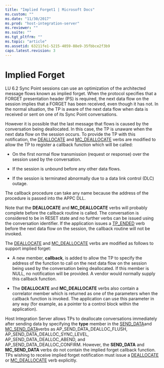 ```yaml
---
title: "Implied Forget1 | Microsoft Docs"
ms.custom: ""
ms.date: "11/30/2017"
ms.prod: "host-integration-server"
ms.reviewer: ""
ms.suite: ""
ms.tgt_pltfrm: ""
ms.topic: "article"
ms.assetid: 63211fe1-5215-4059-88e9-35fbbce2f3b9
caps.latest.revision: 3
---
```

# Implied Forget
LU 6.2 Sync Point sessions can use an optimization of the architected message flows known as implied forget. When the protocol specifies that a FORGET presentation header (PS) is required, the next data flow on the session implies that a FORGET has been received, even though it has not. In the normal situation, the TP is aware of the next data flow when data is received or sent on one of its Sync Point conversations.  
  
 However it is possible that the last message that flows is caused by the conversation being deallocated. In this case, the TP is unaware when the next data flow on the session occurs. To provide the TP with this notification, the [DEALLOCATE](../core/deallocate1.md) and [MC_DEALLOCATE](../core/mc-deallocate1.md) verbs are modified to allow the TP to register a callback function which will be called:  
  
-   On the first normal flow transmission (request or response) over the session used by the conversation.  
  
-   If the session is unbound before any other data flows.  
  
-   If the session is terminated abnormally due to a data link control (DLC) outage.  
  
 The callback procedure can take any name because the address of the procedure is passed into the APPC DLL.  
  
 Note that the **DEALLOCATE** and **MC_DEALLOCATE** verbs will probably complete before the callback routine is called. The conversation is considered to be in RESET state and no further verbs can be issued using the conversation identifier. If the application issues a [TP_ENDED](../core/tp-ended2.md) verb before the next data flow on the session, the callback routine will not be invoked.  
  
 The [DEALLOCATE](../core/deallocate1.md) and [MC_DEALLOCATE](../core/mc-deallocate1.md) verbs are modified as follows to support implied forget:  
  
-   A new member, **callback**, is added to allow the TP to specify the address of the function to call on the next data flow on the session being used by the conversation being deallocated. If this member is NULL, no notification will be provided. A vendor would normally supply this callback function.  
  
-   The **DEALLOCATE** and **MC_DEALLOCATE** verbs also contain a correlator member which is returned as one of the parameters when the callback function is invoked. The application can use this parameter in any way (for example, as a pointer to a control block within the application).  
  
 Host Integration Server allows TPs to deallocate conversations immediately after sending data by specifying the **type** member in the [SEND_DATA](../core/send-data2.md)and [MC_SEND_DATA](../core/mc-send-data2.md)verbs as AP_SEND_DATA_DEALLOC_FLUSH, AP_SEND_DATA_DEALLOC_SYNC_LEVEL, AP_SEND_DATA_DEALLOC_ABEND, and AP_SEND_DATA_DEALLOC_CONFIRM. However, the **SEND_DATA** and **MC_SEND_DATA** verbs do not contain the implied forget callback function. TPs wishing to receive implied forget notification must issue a [DEALLOCATE](../core/deallocate1.md) or [MC_DEALLOCATE](../core/mc-deallocate1.md) verb explicitly.